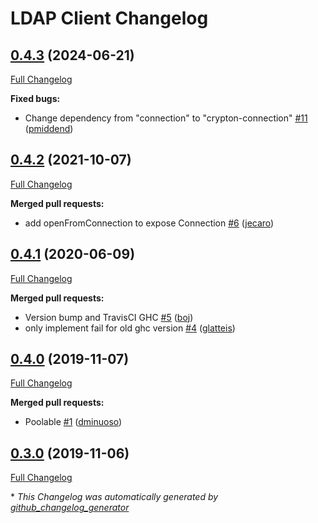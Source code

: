 # LDAP Client Changelog

## [0.4.3](https://github.com/alasconnect/ldap-client/tree/0.4.3) (2024-06-21)

[Full Changelog](https://github.com/alasconnect/ldap-client/compare/0.4.2...0.4.3)

**Fixed bugs:**

- Change dependency from "connection" to "crypton-connection" [\#11](https://github.com/alasconnect/ldap-client/pull/11) ([pmiddend](https://github.com/pmiddend))

## [0.4.2](https://github.com/alasconnect/ldap-client/tree/0.4.2) (2021-10-07)

[Full Changelog](https://github.com/alasconnect/ldap-client/compare/0.4.1...0.4.2)

**Merged pull requests:**

- add openFromConnection to expose Connection [\#6](https://github.com/alasconnect/ldap-client/pull/6) ([jecaro](https://github.com/jecaro))

## [0.4.1](https://github.com/alasconnect/ldap-client/tree/0.4.1) (2020-06-09)

[Full Changelog](https://github.com/alasconnect/ldap-client/compare/0.4.0...0.4.1)

**Merged pull requests:**

- Version bump and TravisCI GHC [\#5](https://github.com/alasconnect/ldap-client/pull/5) ([boj](https://github.com/boj))
- only implement fail for old ghc version [\#4](https://github.com/alasconnect/ldap-client/pull/4) ([glatteis](https://github.com/glatteis))

## [0.4.0](https://github.com/alasconnect/ldap-client/tree/0.4.0) (2019-11-07)

[Full Changelog](https://github.com/alasconnect/ldap-client/compare/0.3.0...0.4.0)

**Merged pull requests:**

- Poolable  [\#1](https://github.com/alasconnect/ldap-client/pull/1) ([dminuoso](https://github.com/dminuoso))

## [0.3.0](https://github.com/alasconnect/ldap-client/tree/0.3.0) (2019-11-06)

[Full Changelog](https://github.com/alasconnect/ldap-client/compare/0.2.0...0.3.0)



\* *This Changelog was automatically generated by [github_changelog_generator](https://github.com/github-changelog-generator/github-changelog-generator)*

